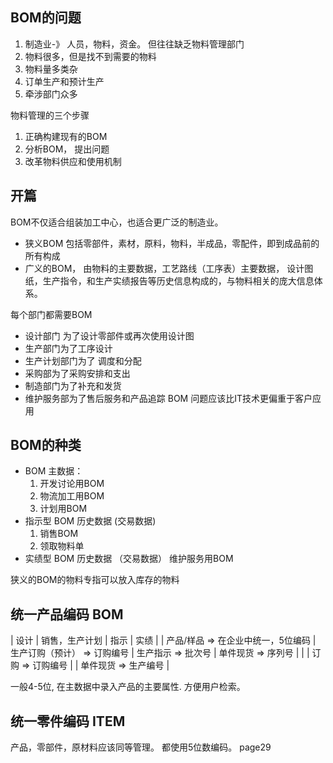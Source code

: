 ## BOM的问题
1. 制造业-》 人员，物料，资金。 但往往缺乏物料管理部门
2. 物料很多，但是找不到需要的物料
3. 物料量多类杂
4. 订单生产和预计生产
5. 牵涉部门众多

物料管理的三个步骤
1. 正确构建现有的BOM
2. 分析BOM， 提出问题
3. 改革物料供应和使用机制

## 开篇
BOM不仅适合组装加工中心，也适合更广泛的制造业。

* 狭义BOM 包括零部件，素材，原料，物料，半成品，零配件，即到成品前的所有构成
* 广义的BOM， 由物料的主要数据，工艺路线（工序表）主要数据， 设计图纸，生产指令，和生产实绩报告等历史信息构成的，与物料相关的庞大信息体系。

每个部门都需要BOM
* 设计部门 为了设计零部件或再次使用设计图
* 生产部门为了工序设计
* 生产计划部门为了 调度和分配
* 采购部为了采购安排和支出
* 制造部门为了补充和发货
* 维护服务部为了售后服务和产品追踪
BOM 问题应该比IT技术更偏重于客户应用

## BOM的种类
* BOM 主数据： 
    1. 开发讨论用BOM
    2. 物流加工用BOM
    3. 计划用BOM
* 指示型 BOM 历史数据 (交易数据)
    1. 销售BOM
    2. 领取物料单
* 实绩型 BOM 历史数据 （交易数据）
维护服务用BOM

狭义的BOM的物料专指可以放入库存的物料

## 统一产品编码 BOM
| 设计 | 销售，生产计划 | 指示 | 实绩 |
| 产品/样品 => 在企业中统一，5位编码 | 生产订购（预计） =>  订购编号 | 生产指示 => 批次号 | 单件现货 => 序列号 |
| | 订购 => 订购编号 | | 单件现货 => 生产编号 |

一般4-5位, 在主数据中录入产品的主要属性. 方便用户检索。

## 统一零件编码 ITEM
产品，零部件，原材料应该同等管理。 都使用5位数编码。
page29